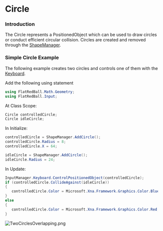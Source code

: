 # Circle

### Introduction

The Circle represents a PositionedObject which can be used to draw circles or conduct efficient circular collision. Circles are created and removed through the [ShapeManager](../../../../../frb/docs/index.php).

### Simple Circle Example

The following example creates two circles and controls one of them with the [Keyboard](../../../../../frb/docs/index.php).

Add the following using statement

```csharp
using FlatRedBall.Math.Geometry;
using FlatRedBall.Input;
```

At Class Scope:

```csharp
Circle controlledCircle;
Circle idleCircle;
```

In Initialize:

```csharp
controlledCircle = ShapeManager.AddCircle();
controlledCircle.Radius = 8;
controlledCircle.X = 64;

idleCircle = ShapeManager.AddCircle();
idleCircle.Radius = 24;
```

In Update:

```csharp
InputManager.Keyboard.ControlPositionedObject(controlledCircle);
if (controlledCircle.CollideAgainst(idleCircle))
{
   controlledCircle.Color = Microsoft.Xna.Framework.Graphics.Color.Blue;
}
else
{
   controlledCircle.Color = Microsoft.Xna.Framework.Graphics.Color.Red;
}
```

![TwoCirclesOverlapping.png](../../../../../media/migrated\_media-TwoCirclesOverlapping.png)
